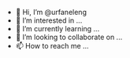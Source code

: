 - 👋 Hi, I’m @urfaneleng
- 👀 I’m interested in ...
- 🌱 I’m currently learning ...
- 💞️ I’m looking to collaborate on ...
- 📫 How to reach me ...

<!---
urfaneleng/urfaneleng is a ✨ special ✨ repository because its `README.md` (this file) appears on your GitHub profile.
You can click the Preview link to take a look at your changes.
--->
